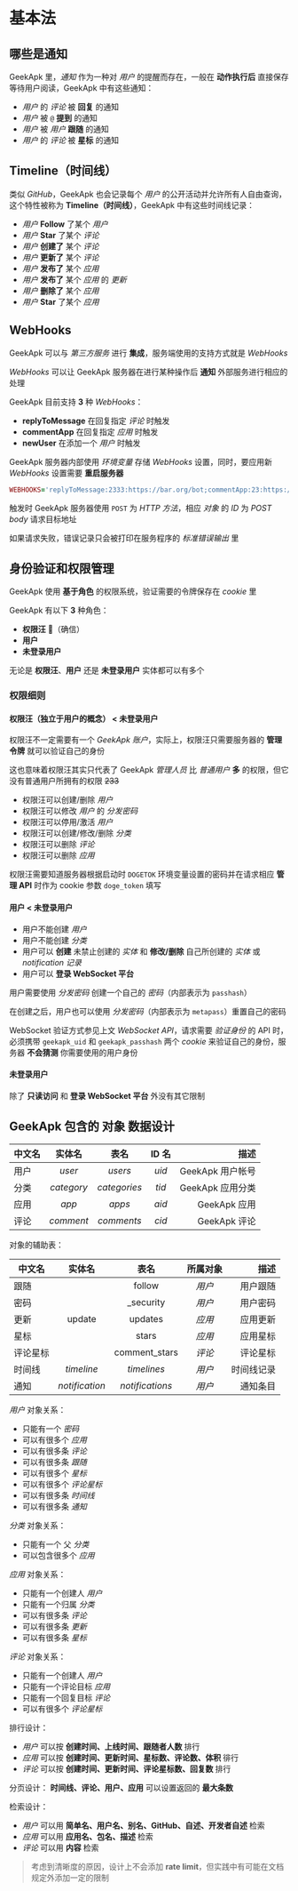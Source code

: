 # 基本法

## 哪些是通知

GeekApk 里，_通知_ 作为一种对 _用户_ 的提醒而存在，一般在 __动作执行后__ 直接保存等待用户阅读，GeekApk 中有这些通知：

+ _用户_ 的 _评论_ 被 __回复__ 的通知
+ _用户_ 被 `@` __提到__ 的通知
+ _用户_ 被 _用户_ __跟随__ 的通知
+ _用户_ 的 _评论_ 被 __星标__ 的通知

## Timeline（时间线）

类似 _GitHub_，GeekApk 也会记录每个 _用户_ 的公开活动并允许所有人自由查询，这个特性被称为 __Timeline（时间线）__，GeekApk 中有这些时间线记录：

+ _用户_ __Follow__ 了某个 _用户_
+ _用户_ __Star__ 了某个 _评论_
+ _用户_ __创建了__ 某个 _评论_
+ _用户_ __更新了__ 某个 _评论_
+ _用户_ __发布了__ 某个 _应用_
+ _用户_ __发布了__ 某个 _应用_ 的 _更新_
+ _用户_ __删除了__ 某个 _应用_
+ _用户_ __Star__ 了某个 _应用_

## WebHooks

GeekApk 可以与 _第三方服务_ 进行 __集成__，服务端使用的支持方式就是 _WebHooks_

_WebHooks_ 可以让 GeekApk 服务器在进行某种操作后 __通知__ 外部服务进行相应的处理

GeekApk 目前支持 __3__ 种 _WebHooks_：

+ __replyToMessage__ 在回复指定 _评论_ 时触发
+ __commentApp__ 在回复指定 _应用_ 时触发
+ __newUser__ 在添加一个 _用户_ 时触发

GeekApk 服务器内部使用 _环境变量_ 存储 _WebHooks_ 设置，同时，要应用新 _WebHooks_ 设置需要 __重启服务器__

```ruby
WEBHOOKS='replyToMessage:2333:https://bar.org/bot;commentApp:23:https://geekbot.com/webhook;newUser:https://webhooks.org/bot;'
```

触发时 GeekApk 服务器使用 `POST` 为 _HTTP 方法_，相应 _对象_ 的 _ID_ 为 _POST body_ 请求目标地址

如果请求失败，错误记录只会被打印在服务程序的 _标准错误输出_ 里

## 身份验证和权限管理

GeekApk 使用 __基于角色__ 的权限系统，验证需要的令牌保存在 _cookie_ 里

GeekApk 有以下 __3__ 种角色：

+ __权限汪__ :dog:（确信）
+ __用户__
+ __未登录用户__

无论是 __权限汪__、__用户__ 还是 __未登录用户__ 实体都可以有多个

### 权限细则

#### 权限汪（独立于用户的概念） < 未登录用户

权限汪不一定需要有一个 _GeekApk 账户_，实际上，权限汪只需要服务器的 __管理令牌__ 就可以验证自己的身份

这也意味着权限汪其实只代表了 GeekApk _管理人员_ 比 _普通用户_ __多__ 的权限，但它没有普通用户所拥有的权限 ~~233~~

+ 权限汪可以创建/删除 _用户_
+ 权限汪可以修改 _用户_ 的 _分发密码_
+ 权限汪可以停用/激活 _用户_
+ 权限汪可以创建/修改/删除 _分类_
+ 权限汪可以删除 _评论_
+ 权限汪可以删除 _应用_

权限汪需要知道服务器根据启动时 `DOGETOK` 环境变量设置的密码并在请求相应 __管理 API__ 时作为 cookie 参数 `doge_token` 填写

#### 用户 < 未登录用户

+ 用户不能创建 _用户_
+ 用户不能创建 _分类_
+ 用户可以 __创建__ 未禁止创建的 _实体_ 和 __修改/删除__ 自己所创建的 _实体_ 或 _notification 记录_
+ 用户可以 __登录 WebSocket 平台__

用户需要使用 _分发密码_ 创建一个自己的 _密码_（内部表示为 `passhash`）

在创建之后，用户也可以使用 _分发密码_（内部表示为 `metapass`）重置自己的密码

WebSocket 验证方式参见上文 _WebSocket API_，请求需要 _验证身份_ 的 API 时，必须携带 `geekapk_uid` 和 `geekapk_passhash` 两个 _cookie_ 来验证自己的身份，服务器 __不会猜测__ 你需要使用的用户身份

#### 未登录用户

除了 __只读访问__ 和 __登录 WebSocket 平台__ 外没有其它限制

## GeekApk 包含的 __对象__ 数据设计

| 中文名  |   实体名   |     表名     | __ID__ 名 | 描述
|    -    |    :-:     |     :-:      |    :-:    | -:
|用户     | _user_     | _users_      |     _uid_ | GeekApk 用户帐号
|分类     | _category_ | _categories_ |     _tid_ | GeekApk 应用分类
|应用     | _app_      | _apps_       |     _aid_ | GeekApk 应用
|评论     | _comment_  | _comments_   |     _cid_ | GeekApk 评论

对象的辅助表：

| 中文名   |     实体名     |       表名      | 所属对象 | 描述
|   -      |      :-:       |       :-:       |    :-:   | -:
| 跟随     |                |      follow     |  _用户_  | 用户跟随
| 密码     |                |   \_security    |  _用户_  | 用户密码
| 更新     |     update     |     updates     |  _应用_  | 应用更新
| 星标     |                |      stars      |  _应用_  | 应用星标
| 评论星标 |                |  comment_stars  |  _评论_  | 评论星标
| 时间线   | _timeline_     | _timelines_     |  _用户_  | 时间线记录
| 通知     | _notification_ | _notifications_ |  _用户_  | 通知条目

_用户_ 对象关系：

+ 只能有一个 _密码_
+ 可以有很多个 _应用_
+ 可以有很多条 _评论_
+ 可以有很多条 _跟随_
+ 可以有很多个 _星标_
+ 可以有很多个 _评论星标_
+ 可以有很多条 _时间线_
+ 可以有很多条 _通知_

_分类_ 对象关系：

+ 只能有一个 父 _分类_
+ 可以包含很多个 _应用_

_应用_ 对象关系：

+ 只能有一个创建人 _用户_
+ 只能有一个归属 _分类_
+ 可以有很多条 _评论_
+ 可以有很多条 _更新_
+ 可以有很多条 _星标_

_评论_ 对象关系：

+ 只能有一个创建人 _用户_
+ 只能有一个评论目标 _应用_
+ 只能有一个回复目标 _评论_
+ 可以有很多个 _评论星标_

排行设计：

+ _用户_ 可以按 __创建时间、上线时间、跟随者人数__ 排行
+ _应用_ 可以按 __创建时间、更新时间、星标数、评论数、体积__ 徘行
+ _评论_ 可以按 __创建时间、更新时间、评论星标数、回复数__ 排行

分页设计： __时间线、评论、用户、应用__ 可以设置返回的 __最大条数__

检索设计：

+ _用户_ 可以用 __简单名、用户名、别名、GitHub、自述、开发者自述__ 检索
+ _应用_ 可以用 __应用名、包名、描述__ 检索
+ _评论_ 可以用 __内容__ 检索

> 考虑到清晰度的原因，设计上不会添加 __rate limit__，但实践中有可能在文档规定外添加一定的限制
